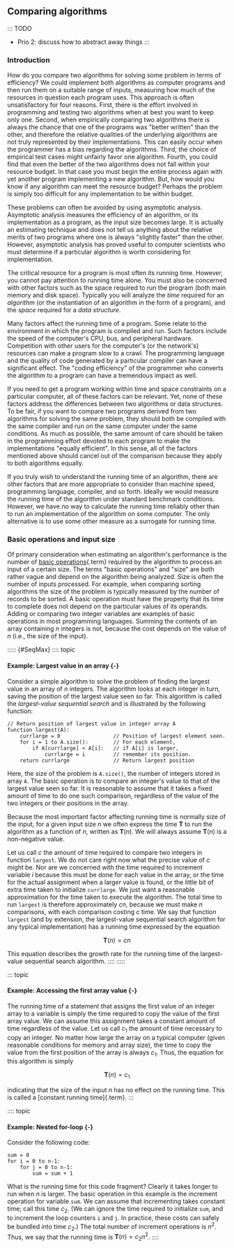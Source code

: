 
## Comparing algorithms

::: TODO
- Prio 2: discuss how to abstract away things
:::

### Introduction

How do you compare two algorithms for solving some problem in terms of
efficiency? We could implement both algorithms as computer programs and
then run them on a suitable range of inputs, measuring how much of the
resources in question each program uses. This approach is often
unsatisfactory for four reasons. First, there is the effort involved in
programming and testing two algorithms when at best you want to keep
only one. Second, when empirically comparing two algorithms there is
always the chance that one of the programs was "better written" than
the other, and therefore the relative qualities of the underlying
algorithms are not truly represented by their implementations. This can
easily occur when the programmer has a bias regarding the algorithms.
Third, the choice of empirical test cases might unfairly favor one
algorithm. Fourth, you could find that even the better of the two
algorithms does not fall within your resource budget. In that case you
must begin the entire process again with yet another program
implementing a new algorithm. But, how would you know if any algorithm
can meet the resource budget? Perhaps the problem is simply too
difficult for any implementation to be within budget.

These problems can often be avoided by using asymptotic analysis.
Asymptotic analysis measures the efficiency of an algorithm, or its
implementation as a program, as the input size becomes large. It is
actually an estimating technique and does not tell us anything about the
relative merits of two programs where one is always "slightly faster"
than the other. However, asymptotic analysis has proved useful to
computer scientists who must determine if a particular algorithm is
worth considering for implementation.

The critical resource for a program is most often its running time.
However, you cannot pay attention to running time alone. You must also
be concerned with other factors such as the space required to run the
program (both main memory and disk space). Typically you will analyze
the *time* required for an *algorithm* (or the instantiation of an
algorithm in the form of a program), and the *space* required for a
*data structure*.

Many factors affect the running time of a program. Some relate to the
environment in which the program is compiled and run. Such factors
include the speed of the computer's CPU, bus, and peripheral hardware.
Competition with other users for the computer's (or the network's)
resources can make a program slow to a crawl. The programming language
and the quality of code generated by a particular compiler can have a
significant effect. The "coding efficiency" of the programmer who
converts the algorithm to a program can have a tremendous impact as
well.

If you need to get a program working within time and space constraints
on a particular computer, all of these factors can be relevant. Yet,
none of these factors address the differences between two algorithms or
data structures. To be fair, if you want to compare two programs derived
from two algorithms for solving the same problem, they should both be
compiled with the same compiler and run on the same computer under the
same conditions. As much as possible, the same amount of care should be
taken in the programming effort devoted to each program to make the
implementations "equally efficient". In this sense, all of the factors
mentioned above should cancel out of the comparison because they apply
to both algorithms equally.

If you truly wish to understand the running time of an algorithm, there
are other factors that are more appropriate to consider than machine
speed, programming language, compiler, and so forth. Ideally we would
measure the running time of the algorithm under standard benchmark
conditions. However, we have no way to calculate the running time
reliably other than to run an implementation of the algorithm on some
computer. The only alternative is to use some other measure as a
surrogate for running time.

### Basic operations and input size

Of primary consideration when estimating an algorithm's performance is
the number of [basic operations](#basic-operation){.term} required by the algorithm to process an input of a certain
size. The terms "basic operations" and "size" are both rather vague
and depend on the algorithm being analyzed. Size is often the number of
inputs processed. For example, when comparing sorting algorithms the
size of the problem is typically measured by the number of records to be
sorted. A basic operation must have the property that its time to
complete does not depend on the particular values of its operands.
Adding or comparing two integer variables are examples of basic
operations in most programming languages. Summing the contents of an
array containing $n$ integers is not, because the cost depends on the
value of $n$ (i.e., the size of the input).

::::: {#SeqMax}
:::: topic
#### Example: Largest value in an array {-}

Consider a simple algorithm to solve the problem of finding the largest
value in an array of $n$ integers. The algorithm looks at each integer
in turn, saving the position of the largest value seen so far. This
algorithm is called the *largest-value sequential search* and is
illustrated by the following function:

    // Return position of largest value in integer array A
    function largest(A):
        currlarge = 0                 // Position of largest element seen.
        for i = 1 to A.size():        // For each element,
            if A[currlarge] < A[i]:   // if A[i] is larger,
                currlarge = i         // remember its position.
        return currlarge              // Return largest position

Here, the size of the problem is `A.size()`, the number of integers
stored in array `A`. The basic operation is to compare an integer's
value to that of the largest value seen so far. It is reasonable to
assume that it takes a fixed amount of time to do one such comparison,
regardless of the value of the two integers or their positions in the
array.

Because the most important factor affecting running time is normally
size of the input, for a given input size $n$ we often express the time
$\mathbf{T}$ to run the algorithm as a function of $n$, written as
$\mathbf{T}(n)$. We will always assume $\mathbf{T}(n)$ is a non-negative
value.

Let us call $c$ the amount of time required to compare two integers in
function `largest`. We do not care right now what the precise value of
$c$ might be. Nor are we concerned with the time required to increment
variable $i$ because this must be done for each value in the array, or
the time for the actual assignment when a larger value is found, or the
little bit of extra time taken to initialize `currlarge`. We just want a
reasonable approximation for the time taken to execute the algorithm.
The total time to run `largest` is therefore approximately $cn$, because
we must make $n$ comparisons, with each comparison costing $c$ time. We
say that function `largest` (and by extension, the largest-value
sequential search algorithm for any typical implementation) has a
running time expressed by the equation

$$
\mathbf{T}(n) = cn
$$

This equation describes the growth rate for the running time of the
largest-value sequential search algorithm.
::::
:::::

::: topic
#### Example: Accessing the first array value {-}

The running time of a statement that assigns the first value of an
integer array to a variable is simply the time required to copy the
value of the first array value. We can assume this assignment takes a
constant amount of time regardless of the value. Let us call $c_1$ the
amount of time necessary to copy an integer. No matter how large the
array on a typical computer (given reasonable conditions for memory and
array size), the time to copy the value from the first position of the
array is always $c_1$. Thus, the equation for this algorithm is simply

$$
\mathbf{T}(n) = c_1
$$

indicating that the size of the input $n$ has no effect on the running
time. This is called a [constant running time]{.term}.
:::

:::: topic
#### Example: Nested for-loop {-}

Consider the following code:

    sum = 0
    for i = 0 to n-1:
        for j = 0 to n-1:
            sum = sum + 1

What is the running time for this code fragment? Clearly it takes longer
to run when $n$ is larger. The basic operation in this example is the
increment operation for variable `sum`. We can assume that incrementing
takes constant time; call this time $c_2$. (We can ignore the time
required to initialize `sum`, and to increment the loop counters `i` and
`j`. In practice, these costs can safely be bundled into time $c_2$.)
The total number of increment operations is $n^2$. Thus, we say that the
running time is $\mathbf{T}(n) = c_2 n^2$.
::::
